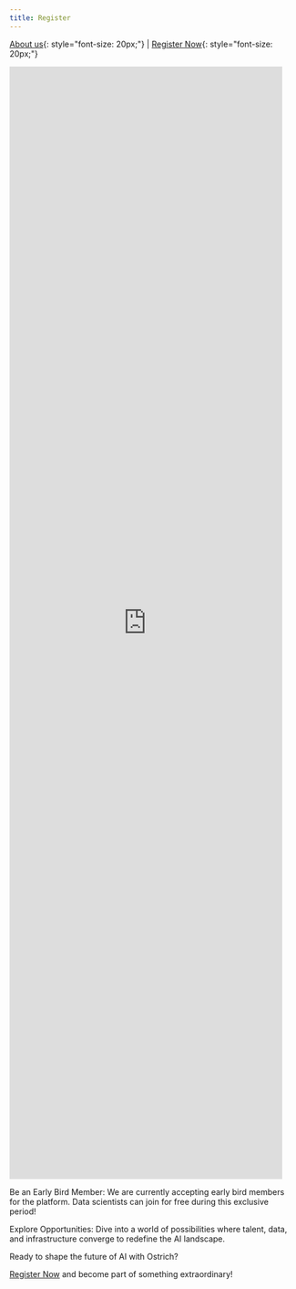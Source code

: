 ```yaml
---
title: Register
---
```


[About us](/index.md){: style="font-size: 20px;"} | [Register Now](/register.md){: style="font-size: 20px;"}

<iframe width="95%" height="50%" src="https://www.youtube.com/embed/PSqOqgNhroo" frameborder="0" allow="autoplay; encrypted-media" allowfullscreen></iframe>
<br>

Be an Early Bird Member: We are currently accepting early bird members for the platform. Data scientists can join for free during this exclusive period!

Explore Opportunities: Dive into a world of possibilities where talent, data, and infrastructure converge to redefine the AI landscape.

Ready to shape the future of AI with Ostrich? 

[Register Now](https://ostrich.thedatascienceguy.online/candidates) and become part of something extraordinary!
